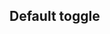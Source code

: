 <script setup>
  import DefaultToggle from './toggle/examples/DefaultToggle.vue'
</script>

## Default toggle

<DefaultToggle />